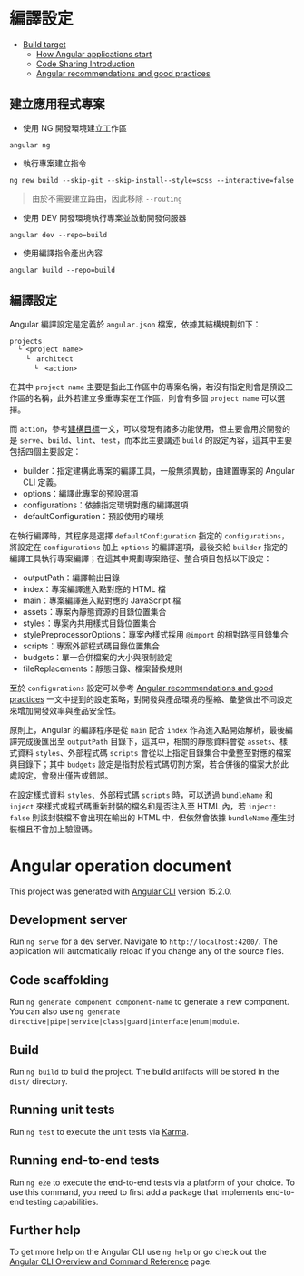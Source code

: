 # 編譯設定

+ [Build target](https://angular.tw/guide/workspace-config#build-configs)
    - [How Angular applications start](https://www.dsebastien.net/2021-03-28-angular-application-bootstrap/)
    - [Code Sharing Introduction](https://v6.docs.nativescript.org/angular/code-sharing/intro)
    - [Angular recommendations and good practices](https://medium.com/nerd-for-tech/angular-recommendations-and-good-practices-d4b732965cad)
    
## 建立應用程式專案

+ 使用 NG 開發環境建立工作區
```
angular ng
```

+ 執行專案建立指令
```
ng new build --skip-git --skip-install--style=scss --interactive=false
```
> 由於不需要建立路由，因此移除 ```--routing```

+ 使用 DEV 開發環境執行專案並啟動開發伺服器
```
angular dev --repo=build
```

+ 使用編譯指令產出內容
```
angular build --repo=build
```

## 編譯設定

Angular 編譯設定是定義於 ```angular.json``` 檔案，依據其結構規劃如下：

```
projects
  └ <project name>
    └　architect
      └　<action>
```

在其中 ```project name``` 主要是指此工作區中的專案名稱，若沒有指定則會是預設工作區的名稱，此外若建立多重專案在工作區，則會有多個 ```project name``` 可以選擇。

而 ```action```，參考[建構目標](https://angular.tw/guide/workspace-config#configuring-builder-targets)一文，可以發現有諸多功能使用，但主要會用於開發的是 ```serve```、```build```、```lint```、```test```，而本此主要講述 ```build``` 的設定內容，這其中主要包括四個主要設定：

+ builder：指定建構此專案的編譯工具，一般無須異動，由建置專案的 Angular CLI 定義。
+ options：編譯此專案的預設選項
+ configurations：依據指定環境對應的編譯選項
+ defaultConfiguration：預設使用的環境

在執行編譯時，其程序是選擇 ```defaultConfiguration``` 指定的 ```configurations```，將設定在 ```configurations``` 加上 ```options``` 的編譯選項，最後交給 ```builder``` 指定的編譯工具執行專案編譯；在這其中規劃專案路徑、整合項目包括以下設定：

+ outputPath：編譯輸出目錄
+ index：專案編譯進入點對應的 HTML 檔
+ main：專案編譯進入點對應的 JavaScript 檔
+ assets：專案內靜態資源的目錄位置集合
+ styles：專案內共用樣式目錄位置集合
+ stylePreprocessorOptions：專案內樣式採用 ```@import``` 的相對路徑目錄集合
+ scripts：專案外部程式碼目錄位置集合
+ budgets：單一合併檔案的大小與限制設定
+ fileReplacements：靜態目錄、檔案替換規則

至於 ```configurations``` 設定可以參考 [Angular recommendations and good practices](https://medium.com/nerd-for-tech/angular-recommendations-and-good-practices-d4b732965cad) 一文中提到的設定策略，對開發與產品環境的壓縮、彙整做出不同設定來增加開發效率與產品安全性。

原則上，Angular 的編譯程序是從 ```main``` 配合 ```index``` 作為進入點開始解析，最後編譯完成後匯出至 ```outputPath``` 目錄下，這其中，相關的靜態資料會從 ```assets```、樣式資料 ```styles```、外部程式碼 ```scripts``` 會從以上指定目錄集合中彙整至對應的檔案與目錄下；其中 ```budgets``` 設定是指對於程式碼切割方案，若合併後的檔案大於此處設定，會發出僅告或錯誤。

在設定樣式資料 ```styles```、外部程式碼 ```scripts``` 時，可以透過 ```bundleName``` 和 ```inject``` 來樣式或程式碼重新封裝的檔名和是否注入至 HTML 內，若 ```inject: false``` 則該封裝檔不會出現在輸出的 HTML 中，但依然會依據 ```bundleName``` 產生封裝檔且不會加上驗證碼。

# Angular operation document

This project was generated with [Angular CLI](https://github.com/angular/angular-cli) version 15.2.0.

## Development server

Run `ng serve` for a dev server. Navigate to `http://localhost:4200/`. The application will automatically reload if you change any of the source files.

## Code scaffolding

Run `ng generate component component-name` to generate a new component. You can also use `ng generate directive|pipe|service|class|guard|interface|enum|module`.

## Build

Run `ng build` to build the project. The build artifacts will be stored in the `dist/` directory.

## Running unit tests

Run `ng test` to execute the unit tests via [Karma](https://karma-runner.github.io).

## Running end-to-end tests

Run `ng e2e` to execute the end-to-end tests via a platform of your choice. To use this command, you need to first add a package that implements end-to-end testing capabilities.

## Further help

To get more help on the Angular CLI use `ng help` or go check out the [Angular CLI Overview and Command Reference](https://angular.io/cli) page.
